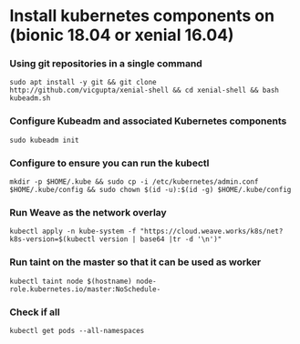 
# Install kubernetes components on (bionic 18.04 or xenial 16.04)

### Using git repositories in a single command
```
sudo apt install -y git && git clone http://github.com/vicgupta/xenial-shell && cd xenial-shell && bash kubeadm.sh
```
### Configure Kubeadm and associated Kubernetes components
```
sudo kubeadm init
```
### Configure to ensure you can run the kubectl
```
mkdir -p $HOME/.kube && sudo cp -i /etc/kubernetes/admin.conf $HOME/.kube/config && sudo chown $(id -u):$(id -g) $HOME/.kube/config
```
### Run Weave as the network overlay
```
kubectl apply -n kube-system -f "https://cloud.weave.works/k8s/net?k8s-version=$(kubectl version | base64 |tr -d '\n')"
```
### Run taint on the master so that it can be used as worker
```
kubectl taint node $(hostname) node-role.kubernetes.io/master:NoSchedule-
```
### Check if all
```
kubectl get pods --all-namespaces
```
